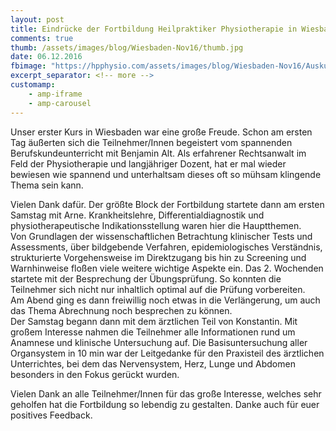 ```yaml
---
layout: post
title: Eindrücke der Fortbildung Heilpraktiker Physiotherapie in Wiesbaden
comments: true
thumb: /assets/images/blog/Wiesbaden-Nov16/thumb.jpg
date: 06.12.2016
fbimage: "https://hpphysio.com/assets/images/blog/Wiesbaden-Nov16/Auskultation2-Fortbildung-Heilpraktiker-Physiotherapie.jpg"
excerpt_separator: <!-- more -->
customamp:
    - amp-iframe
    - amp-carousel
---
```


Unser erster Kurs in Wiesbaden war eine große Freude.
<amp-img  src="/assets/images/blog/Wiesbaden-Nov16/Gruppenbild.jpg" width="1200" height="447" layout="responsive"></amp-img>
Schon am ersten Tag äußerten sich die Teilnehmer/Innen begeistert vom spannenden Berufskundeunterricht mit Benjamin Alt. Als erfahrener Rechtsanwalt im Feld der Physiotherapie und langjähriger Dozent, hat er mal wieder bewiesen wie spannend und unterhaltsam dieses oft so mühsam klingende Thema sein kann.
<!-- more -->  
Vielen Dank dafür.
<amp-img layout="responsive" width="1200" height="800" src="/assets/images/blog/Wiesbaden-Nov16/Berufskunde-Fortbildung-Heilpraktiker-Physiotherapie.jpg"></amp-img>
Der größte Block der Fortbildung startete dann am ersten Samstag mit Arne. Krankheitslehre, Differentialdiagnostik und physiotherapeutische Indikationsstellung waren hier die Hauptthemen.  
Von Grundlagen der wissenschaftlichen Betrachtung klinischer Tests und Assessments, über bildgebende Verfahren, epidemiologisches Verständnis, strukturierte Vorgehensweise im Direktzugang bis hin zu Screening und Warnhinweise floßen viele weitere wichtige Aspekte ein.
<amp-img layout="responsive" width="1200" height="1026" src="/assets/images/blog/Wiesbaden-Nov16/Krankheitslehre-Fortbildung-Heilpraktiker-Physiotherapie.jpg"></amp-img>
Das 2. Wochenden startete mit der Besprechung der Übungsprüfung. So konnten die Teilnehmer sich nicht nur inhaltlich optimal auf die Prüfung vorbereiten.  
Am Abend ging es dann freiwillig noch etwas in die Verlängerung, um auch das Thema Abrechnung noch besprechen zu können.  
Der Samstag begann dann mit dem ärztlichen Teil von Konstantin. Mit großem Interesse nahmen die Teilnehmer alle Informationen rund  um Anamnese und klinische Untersuchung auf. Die Basisuntersuchung aller Organsystem in 10 min war der Leitgedanke für den Praxisteil des ärztlichen Unterrichtes, bei dem das Nervensystem, Herz, Lunge und Abdomen besonders in den Fokus gerückt wurden.
<amp-img layout="responsive" width="1200" height="636" src="/assets/images/blog/Wiesbaden-Nov16/Auskultation2-Fortbildung-Heilpraktiker-Physiotherapie.jpg"></amp-img>
  
  Vielen Dank an alle Teilnehmer/Innen für das große Interesse, welches sehr geholfen hat die Fortbildung so lebendig zu gestalten. Danke auch für euer positives Feedback. 
<amp-carousel class="dozentencarousel" width="1200" height="675" layout="responsive" type="slides" autoplay delay="2000">
 <amp-img layout="responsive" width="1200" height="675" src="/assets/images/blog/Wiesbaden-Nov16/Hirnnerven-Fortbildung-Heilpraktiker-Physiotherapie.jpg"></amp-img>
 <amp-img layout="responsive" width="1200" height="675" src="/assets/images/blog/Wiesbaden-Nov16/Hirnnerven2-Fortbildung-Heilpraktiker-Physiotherapie.jpg"></amp-img>
 <amp-img layout="responsive" width="1200" height="675" src="/assets/images/blog/Wiesbaden-Nov16/Screening-Fortbildung-Heilpraktiker-Physiotherapie.jpg"></amp-img>
 <amp-img layout="responsive" width="1200" height="675" src="/assets/images/blog/Wiesbaden-Nov16/Verpflegung-Fortbildung-Heilpraktiker-Physiotherapie.jpg"></amp-img>
 <amp-img layout="responsive" width="1200" height="675" src="/assets/images/blog/Wiesbaden-Nov16/Untersuchung1-Fortbildung-Heilpraktiker-Physiotherapie.jpg"></amp-img>
 <amp-img layout="responsive" width="1200" height="675" src="/assets/images/blog/Wiesbaden-Nov16/Gruppe2-Fortbildung-Heilpraktiker-Physiotherapie.jpg"></amp-img>
 </amp-carousel>